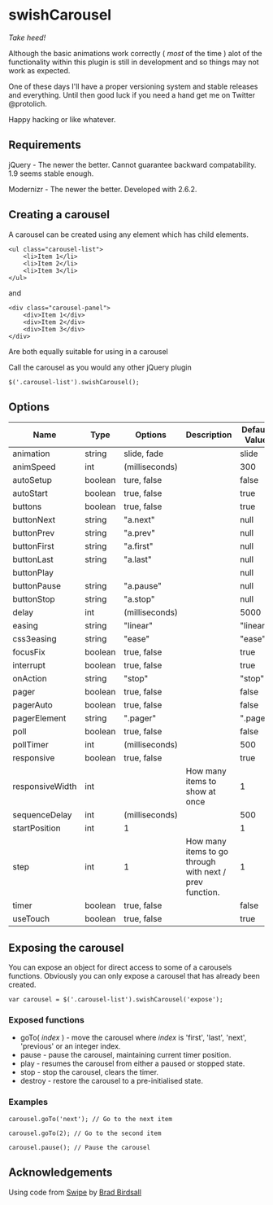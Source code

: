 # swishCarousel

_Take heed!_

Although the basic animations work correctly ( _most_ of the time ) alot of the functionality within this plugin is still in development and so things may not work as expected.

One of these days I'll have a proper versioning system and stable releases and everything. Until then good luck if you need a hand get me on Twitter @protolich.

Happy hacking or like whatever.

## Requirements

jQuery - The newer the better. Cannot guarantee backward compatability. 1.9 seems stable enough.

Modernizr - The newer the better. Developed with 2.6.2.

## Creating a carousel

A carousel can be created using any element which has child elements.

	<ul class="carousel-list">
		<li>Item 1</li>
		<li>Item 2</li>
		<li>Item 3</li>
	</ul>
	
and
	
	<div class="carousel-panel">
		<div>Item 1</div>
		<div>Item 2</div>
		<div>Item 3</div>
	</div>
	
Are both equally suitable for using in a carousel

Call the carousel as you would any other jQuery plugin

	$('.carousel-list').swishCarousel();

## Options

<table>
	<thead>
		<th>Name</th>
		<th>Type</th>
		<th>Options</th>
		<th>Description</th>
		<th>Default Value</th>
	</thead>
	<tr>
		<td>animation</td>
		<td>string</td>
		<td>slide, fade</td>
		<td></td>
		<td>slide</td>
	</tr>
	<tr>
		<td>animSpeed</td>
		<td>int</td>
		<td>(milliseconds)</td>
		<td></td>
		<td>300</td>
	</tr>
	<tr>
		<td>autoSetup</td>
		<td>boolean</td>
		<td>ture, false</td>
		<td></td>
		<td>false</td>
	</tr>
	<tr>
		<td>autoStart</td>
		<td>boolean</td>
		<td>true, false</td>
		<td></td>
		<td>true</td>
	</tr>
	<tr>
		<td>buttons</td>
		<td>boolean</td>
		<td>true, false</td>
		<td></td>
		<td>true</td>
	</tr>
	<tr>
		<td>buttonNext</td>
		<td>string</td>
		<td>"a.next"</td>
		<td></td>
		<td>null</td>
	</tr>
	<tr>
		<td>buttonPrev</td>
		<td>string</td>
		<td>"a.prev"</td>
		<td></td>
		<td>null</td>
	</tr>
	<tr>
		<td>buttonFirst</td>
		<td>string</td>
		<td>"a.first"</td>
		<td></td>
		<td>null</td>
	</tr>
	<tr>
		<td>buttonLast</td>
		<td>string</td>
		<td>"a.last"</td>
		<td></td>
		<td>null</td>
	</tr>
	<tr>
		<td>buttonPlay</td>
		<td></td>
		<td></td>
		<td></td>
		<td>null</td>
	</tr>
	<tr>
		<td>buttonPause</td>
		<td>string</td>
		<td>"a.pause"</td>
		<td></td>
		<td>null</td>
	</tr>
	<tr>
		<td>buttonStop</td>
		<td>string</td>
		<td>"a.stop"</td>
		<td></td>
		<td>null</td>
	</tr>
	<tr>
		<td>delay</td>
		<td>int</td>
		<td>(milliseconds)</td>
		<td></td>
		<td>5000</td>
	</tr>
	<tr>
		<td>easing</td>
		<td>string</td>
		<td>"linear"</td>
		<td></td>
		<td>"linear"</td>
	</tr>
	<tr>
		<td>css3easing</td>
		<td>string</td>
		<td>"ease"</td>
		<td></td>
		<td>"ease"</td>
	</tr>
	<tr>
		<td>focusFix</td>
		<td>boolean</td>
		<td>true, false</td>
		<td></td>
		<td>true</td>
	</tr>
	<tr>
		<td>interrupt</td>
		<td>boolean</td>
		<td>true, false</td>
		<td></td>
		<td>true</td>
	</tr>
	<tr>
		<td>onAction</td>
		<td>string</td>
		<td>"stop"</td>
		<td></td>
		<td>"stop"</td>
	</tr>
	<tr>
		<td>pager</td>
		<td>boolean</td>
		<td>true, false</td>
		<td></td>
		<td>false</td>
	</tr>
	<tr>
		<td>pagerAuto</td>
		<td>boolean</td>
		<td>true, false</td>
		<td></td>
		<td>false</td>
	</tr>
	<tr>
		<td>pagerElement</td>
		<td>string</td>
		<td>".pager"</td>
		<td></td>
		<td>".pager"</td>
	</tr>
	<tr>
		<td>poll</td>
		<td>boolean</td>
		<td>true, false</td>
		<td></td>
		<td>false</td>
	</tr>
	<tr>
		<td>pollTimer</td>
		<td>int</td>
		<td>(milliseconds)</td>
		<td></td>
		<td>500</td>
	</tr>
	<tr>
		<td>responsive</td>
		<td>boolean</td>
		<td>true, false</td>
		<td></td>
		<td>true</td>
	</tr>
	<tr>
		<td>responsiveWidth</td>
		<td>int</td>
		<td></td>
		<td>How many items to show at once</td>
		<td>1</td>
	</tr>
	<tr>
		<td>sequenceDelay</td>
		<td>int</td>
		<td>(milliseconds)</td>
		<td></td>
		<td>500</td>
	</tr>
	<tr>
		<td>startPosition</td>
		<td>int</td>
		<td>1</td>
		<td></td>
		<td>1</td>
	</tr>
	<tr>
		<td>step</td>
		<td>int</td>
		<td>1</td>
		<td>How many items to go through with next / prev function.</td>
		<td>1</td>
	</tr>
	<tr>
		<td>timer</td>
		<td>boolean</td>
		<td>true, false</td>
		<td></td>
		<td>false</td>
	</tr>
	<tr>
		<td>useTouch</td>
		<td>boolean</td>
		<td>true, false</td>
		<td></td>
		<td>true</td>
	</tr>
</table>



## Exposing the carousel

You can expose an object for direct access to some of a carousels functions.
Obviously you can only expose a carousel that has already been created.

	var carousel = $('.carousel-list').swishCarousel('expose');
	
### Exposed functions

* goTo( _index_ ) - move the carousel where _index_ is 'first', 'last', 'next', 'previous' or an integer index.
* pause - pause the carousel, maintaining current timer position.
* play - resumes the carousel from either a paused or stopped state.
* stop - stop the carousel, clears the timer.
* destroy - restore the carousel to a pre-initialised state.

### Examples

	carousel.goTo('next'); // Go to the next item
	
	carousel.goTo(2); // Go to the second item
	
	carousel.pause(); // Pause the carousel

## Acknowledgements

Using code from [Swipe](https://github.com/bradbirdsall/Swipe) by [Brad Birdsall](http://bradbirdsall.com/)

